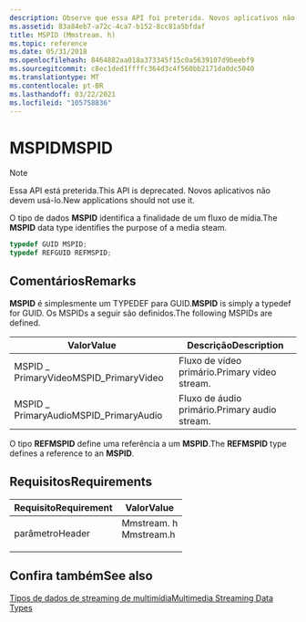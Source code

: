 ```yaml
---
description: Observe que essa API foi preterida. Novos aplicativos não devem usá-lo. O tipo de dados MSPID identifica a finalidade de um fluxo de mídia.
ms.assetid: 83a84eb7-a72c-4ca7-b152-8cc81a5bfdaf
title: MSPID (Mmstream. h)
ms.topic: reference
ms.date: 05/31/2018
ms.openlocfilehash: 8464882aa018a373345f15c0a5639107d9beebf9
ms.sourcegitcommit: c8ec1ded1ffffc364d3c4f560bb2171da0dc5040
ms.translationtype: MT
ms.contentlocale: pt-BR
ms.lasthandoff: 03/22/2021
ms.locfileid: "105758836"
---
```

# <a name="mspid"></a><span data-ttu-id="581a3-105">MSPID</span><span class="sxs-lookup"><span data-stu-id="581a3-105">MSPID</span></span>

> [!Note]  
> <span data-ttu-id="581a3-106">Essa API está preterida.</span><span class="sxs-lookup"><span data-stu-id="581a3-106">This API is deprecated.</span></span> <span data-ttu-id="581a3-107">Novos aplicativos não devem usá-lo.</span><span class="sxs-lookup"><span data-stu-id="581a3-107">New applications should not use it.</span></span>

 

<span data-ttu-id="581a3-108">O tipo de dados **MSPID** identifica a finalidade de um fluxo de mídia.</span><span class="sxs-lookup"><span data-stu-id="581a3-108">The **MSPID** data type identifies the purpose of a media steam.</span></span>


```C++
typedef GUID MSPID;
typedef REFGUID REFMSPID;
```



## <a name="remarks"></a><span data-ttu-id="581a3-109">Comentários</span><span class="sxs-lookup"><span data-stu-id="581a3-109">Remarks</span></span>

<span data-ttu-id="581a3-110">**MSPID** é simplesmente um TYPEDEF para GUID.</span><span class="sxs-lookup"><span data-stu-id="581a3-110">**MSPID** is simply a typedef for GUID.</span></span> <span data-ttu-id="581a3-111">Os MSPIDs a seguir são definidos.</span><span class="sxs-lookup"><span data-stu-id="581a3-111">The following MSPIDs are defined.</span></span>



| <span data-ttu-id="581a3-112">Valor</span><span class="sxs-lookup"><span data-stu-id="581a3-112">Value</span></span>               | <span data-ttu-id="581a3-113">Descrição</span><span class="sxs-lookup"><span data-stu-id="581a3-113">Description</span></span>           |
|---------------------|-----------------------|
| <span data-ttu-id="581a3-114">MSPID \_ PrimaryVideo</span><span class="sxs-lookup"><span data-stu-id="581a3-114">MSPID\_PrimaryVideo</span></span> | <span data-ttu-id="581a3-115">Fluxo de vídeo primário.</span><span class="sxs-lookup"><span data-stu-id="581a3-115">Primary video stream.</span></span> |
| <span data-ttu-id="581a3-116">MSPID \_ PrimaryAudio</span><span class="sxs-lookup"><span data-stu-id="581a3-116">MSPID\_PrimaryAudio</span></span> | <span data-ttu-id="581a3-117">Fluxo de áudio primário.</span><span class="sxs-lookup"><span data-stu-id="581a3-117">Primary audio stream.</span></span> |



 

<span data-ttu-id="581a3-118">O tipo **REFMSPID** define uma referência a um **MSPID**.</span><span class="sxs-lookup"><span data-stu-id="581a3-118">The **REFMSPID** type defines a reference to an **MSPID**.</span></span>

## <a name="requirements"></a><span data-ttu-id="581a3-119">Requisitos</span><span class="sxs-lookup"><span data-stu-id="581a3-119">Requirements</span></span>



| <span data-ttu-id="581a3-120">Requisito</span><span class="sxs-lookup"><span data-stu-id="581a3-120">Requirement</span></span> | <span data-ttu-id="581a3-121">Valor</span><span class="sxs-lookup"><span data-stu-id="581a3-121">Value</span></span> |
|-------------------|---------------------------------------------------------------------------------------|
| <span data-ttu-id="581a3-122">parâmetro</span><span class="sxs-lookup"><span data-stu-id="581a3-122">Header</span></span><br/> | <dl> <span data-ttu-id="581a3-123"><dt>Mmstream. h</dt></span><span class="sxs-lookup"><span data-stu-id="581a3-123"><dt>Mmstream.h</dt></span></span> </dl> |



## <a name="see-also"></a><span data-ttu-id="581a3-124">Confira também</span><span class="sxs-lookup"><span data-stu-id="581a3-124">See also</span></span>

<dl> <dt>

[<span data-ttu-id="581a3-125">Tipos de dados de streaming de multimídia</span><span class="sxs-lookup"><span data-stu-id="581a3-125">Multimedia Streaming Data Types</span></span>](multimedia-streaming-data-types.md)
</dt> </dl>

 

 




